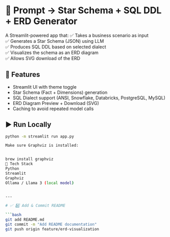 # 🧠 Prompt → Star Schema + SQL DDL + ERD Generator

A Streamlit-powered app that:
✅ Takes a business scenario as input  
✅ Generates a Star Schema (JSON) using LLM  
✅ Produces SQL DDL based on selected dialect  
✅ Visualizes the schema as an ERD diagram  
✅ Allows SVG download of the ERD

## 🚀 Features

- Streamlit UI with theme toggle
- Star Schema (Fact + Dimensions) generation
- SQL Dialect support (ANSI, Snowflake, Databricks, PostgreSQL, MySQL)
- ERD Diagram Preview + Download (SVG)
- Caching to avoid repeated model calls

## ▶️ Run Locally

```bash
python -m streamlit run app.py

Make sure Graphviz is installed:


brew install graphviz
📌 Tech Stack
Python
Streamlit
Graphviz
Ollama / Llama 3 (local model)


---

# ✅ 4️⃣ Add & Commit README

```bash
git add README.md
git commit -m "Add README documentation"
git push origin feature/erd-visualization
